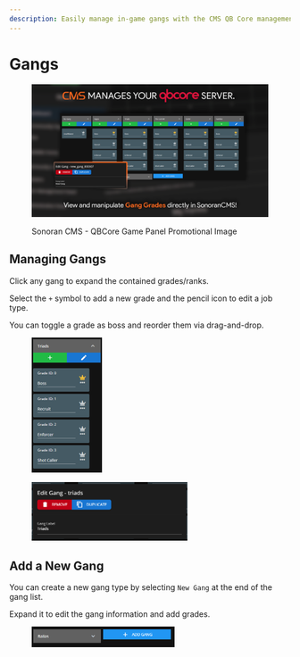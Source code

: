 ```yaml
---
description: Easily manage in-game gangs with the CMS QB Core management panel!
---
```


# Gangs

<figure><img src="../../../.gitbook/assets/qbcore_gangs (1).png" alt=""><figcaption><p>Sonoran CMS - QBCore Game Panel Promotional Image</p></figcaption></figure>

## Managing Gangs

Click any gang to expand the contained grades/ranks.

Select the `+` symbol to add a new grade and the pencil icon to edit a job type.

You can toggle a grade as boss and reorder them via drag-and-drop.

<div align="left"><figure><img src="../../../.gitbook/assets/image (28).png" alt="" width="126"><figcaption></figcaption></figure> <figure><img src="../../../.gitbook/assets/image (24) (1) (1).png" alt="" width="279"><figcaption></figcaption></figure></div>

## Add a New Gang

You can create a new gang type by selecting `New Gang` at the end of the gang list.

Expand it to edit the gang information and add grades.

<figure><img src="../../../.gitbook/assets/image (26) (1) (1).png" alt="" width="256"><figcaption></figcaption></figure>
